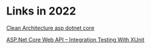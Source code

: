 # Links in 2022
[Clean Architecture asp dotnet core](https://github.com/Amitpnk/Clean-Architecture-ASP.NET-Core)

[ASP.Net Core Web API – Integration Testing With XUnit](https://dotnetcorecentral.com/blog/asp-net-core-web-api-integration-testing-with-xunit/)
